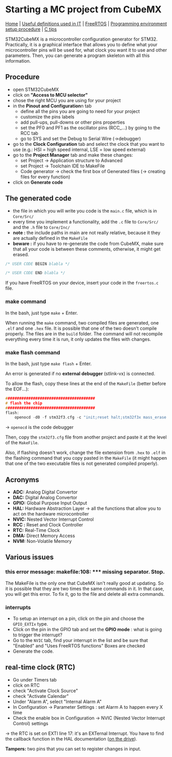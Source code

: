 # Starting a MC project from CubeMX

[Home](../../README.md) | [Useful definitions used in IT](../general/theory.md) | [FreeRTOS](./freertos.md) | [Programming environment setup procedure](./environmentSetup.md) | [C tips](../C/c.md)

STM32CubeMX is a microcontroller configuration generator for STM32. Practically, it is a graphical interface that allows you to define what your microcontroller pins will be used for, what clock you want it to use and other parameters. Then, you can generate a program skeleton with all this information.

## Procedure

- open STM32CubeMX
- click on **"Access to MCU selector"**
- chose the right MCU you are using for your project
- in the **Pinout and Configuration**n tab
  - define all the pins you are going to need for your project
  - customize the pins labels
  - add pull-ups, pull-downs or other pins properties
  - set the PF0 and PF1 as the oscillator pins (RCC\_...) by going to the RCC tab
  - go to SYS and set the Debug to Serial Wire (->debugger)
- go to the **Clock Configuration** tab and select the clock that you want to use (e.g.: HSI = high speed internal, LSE = low speed external)
- go to the **Project Manager** tab and make these changes:
  - set Project -> Application structure to Advanced
  - set Project -> Toolchain IDE to MakeFile
  - Code generator -> check the first box of Generated files (-> creating files for every function)
- click on **Generate code**

## The generated code

- the file in which you will write you code is the `main.c` file, which is in `Core/Src/`
- every time you implement a functionality, add the `.c` file to `Core/Src/` and the `.h` file to `Core/Inc/`
- **note :** the include paths in main are not really relative, because it they are actually defined in the `MakeFile`
- **beware :** if you have to re-generate the code from CubeMX, make sure that all your code is between these comments, otherwise, it might get erased.

```c
/* USER CODE BEGIN blabla */

/* USER CODE END blabla */
```

If you have FreeRTOS on your device, insert your code in the `freertos.c` file.

### make command

In the bash, just type `make` + Enter.

When running the `make` command, two compiled files are generated, one `.elf` and one `.hex` file. It is possible that one of the two doesn't compile properly. The files are in the `build` folder. The command will not recompile everything every time it is run, it only updates the files with changes.

### make flash command

In the bash, just type `make flash` + Enter.

An error is generated if no **external debugger** (stlink-vx) is connected.

To allow the flash, copy these lines at the end of the `MakeFile` (better before the EOF...):

```c
#######################################
# flash the chip
#######################################
flash:
	openocd -d0 -f stm32f3.cfg -c "init;reset halt;stm32f3x mass_erase 0;flash write_image build/$(TARGET).elf;reset run;shutdown"
```

-> `openocd` is the code debugger

Then, copy the `stm32f3.cfg` file from another project and paste it at the level of the `MakeFile`.

Also, if flashing doesn't work, change the file extension from `.hex` to `.elf` in the flashing command that you copy pasted in the `MakeFile` (it might happen that one of the two executable files is not generated compiled properly).

## Acronyms

- **ADC:** Analog Digital Convertor
- **DAC:** Digital Analog Convertor
- **GPIO:** Global Purpose Input Output
- **HAL:** Hardware Abstraction Layer -> all the functions that allow you to act on the hardware microcontroller
- **NVIC:** Nested Vector Interrupt Control
- **RCC :** Reset and Clock Controller
- **RTC:** Real-Time Clock
- **DMA:** Direct Memory Access
- **NVM:** Non-Volatile Memory

## Various issues

### this error message: makefile:108: \*\*\* missing separator. Stop.

The MakeFile is the only one that CubeMX isn't really good at updating. So it is possible that they are two times the same commands in it. In that case, you will get this error. To fix it, go to the file and delete all extra commands.

### interrupts

- To setup an interrupt on a pin, click on the pin and choose the `GPIO_EXTIx` type.
- Click on the pin in the GPIO tab and set the **GPIO mode** : what is going to trigger the interrupt?
- Go to the `NVIC` tab, find your interrupt in the list and be sure that "Enabled" and "Uses FreeRTOS functions" Boxes are checked
- Generate the code.

## real-time clock (RTC)

- Go under Timers tab
- click on RTC
- check "Activate Clock Source"
- check "Activate Calendar"
- Under "Alarm A", select "Internal Alarm A"
- In Configuration -> Parameter Settings : set Alarm A to happen every X time
- Check the enable box in Configuration -> NVIC (Nested Vector Interrupt Control) settings

-> the RTC is set on EXTI line 17: it's an EXTernal Interrupt. You have to find the callback function in the HAL documentation ([on the drive](https://ikea.octanis.ch/index.php/apps/files/?dir=/Octanis%20Instruments/Engineering/STM32_fw&fileid=83148)).

**Tampers:** two pins that you can set to register changes in input.

